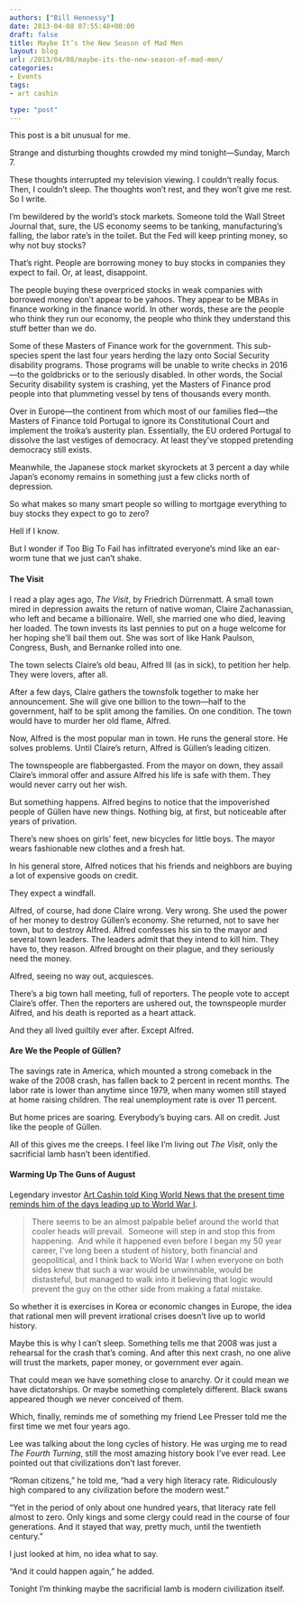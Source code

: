 ```yaml
---
authors: ["Bill Hennessy"]
date: 2013-04-08 07:55:48+00:00
draft: false
title: Maybe It’s the New Season of Mad Men
layout: blog
url: /2013/04/08/maybe-its-the-new-season-of-mad-men/
categories:
- Events
tags:
- art cashin

type: "post"
---
```


This post is a bit unusual for me.

Strange and disturbing thoughts crowded my mind tonight—Sunday, March 7.

These thoughts interrupted my television viewing. I couldn’t really focus. Then, I couldn’t sleep. The thoughts won’t rest, and they won’t give me rest. So I write.

I’m bewildered by the world’s stock markets. Someone told the Wall Street Journal that, sure, the US economy seems to be tanking, manufacturing’s falling, the labor rate’s in the toilet. But the Fed will keep printing money, so why not buy stocks?

That’s right. People are borrowing money to buy stocks in companies they expect to fail. Or, at least, disappoint.

The people buying these overpriced stocks in weak companies with borrowed money don’t appear to be yahoos. They appear to be MBAs in finance working in the finance world. In other words, these are the people who think they run our economy, the people who think they understand this stuff better than we do.

Some of these Masters of Finance work for the government. This sub-species spent the last four years herding the lazy onto Social Security disability programs. Those programs will be unable to write checks in 2016—to the goldbricks or to the seriously disabled. In other words, the Social Security disability system is crashing, yet the Masters of Finance prod people into that plummeting vessel by tens of thousands every month.

Over in Europe—the continent from which most of our families fled—the Masters of Finance told Portugal to ignore its Constitutional Court and implement the troika’s austerity plan. Essentially, the EU ordered Portugal to dissolve the last vestiges of democracy. At least they’ve stopped pretending democracy still exists.

Meanwhile, the Japanese stock market skyrockets at 3 percent a day while Japan’s economy remains in something just a few clicks north of depression.

So what makes so many smart people so willing to mortgage everything to buy stocks they expect to go to zero?

Hell if I know.

But I wonder if Too Big To Fail has infiltrated everyone’s mind like an ear-worm tune that we just can’t shake.


#### The Visit


I read a play ages ago, _The Visit_, by Friedrich Dürrenmatt. A small town mired in depression awaits the return of native woman, Claire Zachanassian, who left and became a billionaire. Well, she married one who died, leaving her loaded. The town invests its last pennies to put on a huge welcome for her hoping she’ll bail them out. She was sort of like Hank Paulson, Congress, Bush, and Bernanke rolled into one.

The town selects Claire’s old beau, Alfred Ill (as in sick), to petition her help. They were lovers, after all.

After a few days, Claire gathers the townsfolk together to make her announcement. She will give one billion to the town—half to the government, half to be split among the families. On one condition. The town would have to murder her old flame, Alfred.

Now, Alfred is the most popular man in town. He runs the general store. He solves problems. Until Claire’s return, Alfred is Güllen’s leading citizen.

The townspeople are flabbergasted. From the mayor on down, they assail Claire’s immoral offer and assure Alfred his life is safe with them. They would never carry out her wish.

But something happens. Alfred begins to notice that the impoverished people of Güllen have new things. Nothing big, at first, but noticeable after years of privation.

There’s new shoes on girls’ feet, new bicycles for little boys. The mayor wears fashionable new clothes and a fresh hat.

In his general store, Alfred notices that his friends and neighbors are buying a lot of expensive goods on credit.

They expect a windfall.

Alfred, of course, had done Claire wrong. Very wrong. She used the power of her money to destroy Güllen’s economy. She returned, not to save her town, but to destroy Alfred. Alfred confesses his sin to the mayor and several town leaders. The leaders admit that they intend to kill him. They have to, they reason. Alfred brought on their plague, and they seriously need the money.

Alfred, seeing no way out, acquiesces.

There’s a big town hall meeting, full of reporters. The people vote to accept Claire’s offer. Then the reporters are ushered out, the townspeople murder Alfred, and his death is reported as a heart attack.

And they all lived guiltily ever after. Except Alfred.


#### Are We the People of Güllen?


The savings rate in America, which mounted a strong comeback in the wake of the 2008 crash, has fallen back to 2 percent in recent months. The labor rate is lower than anytime since 1979, when many women still stayed at home raising children. The real unemployment rate is over 11 percent.

But home prices are soaring. Everybody’s buying cars. All on credit. Just like the people of Güllen.

All of this gives me the creeps. I feel like I’m living out _The Visit_, only the sacrificial lamb hasn’t been identified.


#### Warming Up The Guns of August


Legendary investor [Art Cashin told King World News that the present time reminds him of the days leading up to World War I](https://kingworldnews.com/kingworldnews/KWN_DailyWeb/Entries/2013/4/5_Art_Cashin_-_Aftermath_of_Cyprus,_Fear,_Contagion_%26_Crisis.html).


> There seems to be an almost palpable belief around the world that cooler heads will prevail.  Someone will step in and stop this from happening.  And while it happened even before I began my 50 year career, I’ve long been a student of history, both financial and geopolitical, and I think back to World War I when everyone on both sides knew that such a war would be unwinnable, would be distasteful, but managed to walk into it believing that logic would prevent the guy on the other side from making a fatal mistake.

So whether it is exercises in Korea or economic changes in Europe, the idea that rational men will prevent irrational crises doesn’t live up to world history.


Maybe this is why I can’t sleep. Something tells me that 2008 was just a rehearsal for the crash that’s coming. And after this next crash, no one alive will trust the markets, paper money, or government ever again.

That could mean we have something close to anarchy. Or it could mean we have dictatorships. Or maybe something completely different. Black swans appeared though we never conceived of them.

Which, finally, reminds me of something my friend Lee Presser told me the first time we met four years ago.

Lee was talking about the long cycles of history. He was urging me to read _The Fourth Turning_, still the most amazing history book I’ve ever read. Lee pointed out that civilizations don’t last forever.

“Roman citizens,” he told me, “had a very high literacy rate. Ridiculously high compared to any civilization before the modern west.”

“Yet in the period of only about one hundred years, that literacy rate fell almost to zero. Only kings and some clergy could read in the course of four generations. And it stayed that way, pretty much, until the twentieth century.”

I just looked at him, no idea what to say.

“And it could happen again,” he added.

Tonight I’m thinking maybe the sacrificial lamb is modern civilization itself.
